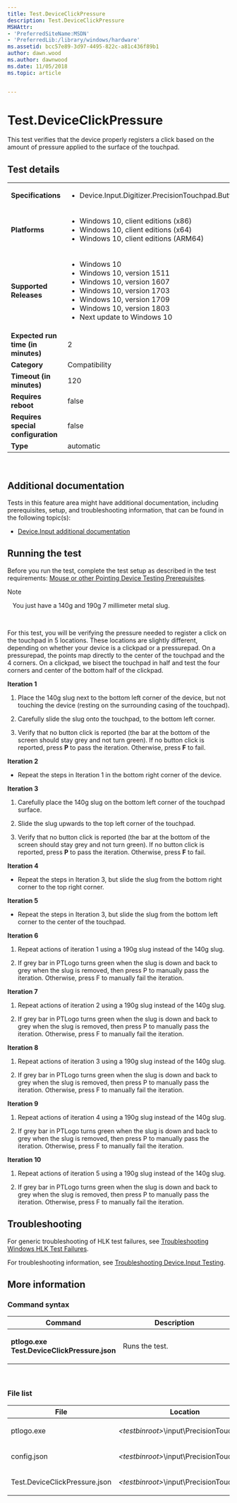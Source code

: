 ```yaml
---
title: Test.DeviceClickPressure
description: Test.DeviceClickPressure
MSHAttr:
- 'PreferredSiteName:MSDN'
- 'PreferredLib:/library/windows/hardware'
ms.assetid: bcc57e89-3d97-4495-822c-a81c436f89b1
author: dawn.wood
ms.author: dawnwood
ms.date: 11/05/2018
ms.topic: article


---
```


# <span id="p_hlk_test.94cdf7ba-da0d-4d5f-9774-50951fe50606"></span>Test.DeviceClickPressure


This test verifies that the device properly registers a click based on the amount of pressure applied to the surface of the touchpad.

## Test details
|||
|---|---|
| **Specifications**  | <ul><li>Device.Input.Digitizer.PrecisionTouchpad.Buttons</li></ul> |  
| **Platforms**   | <ul><li>Windows 10, client editions (x86)</li><li>Windows 10, client editions (x64)</li><li>Windows 10, client editions (ARM64)</li></ul> |
| **Supported Releases** | <ul><li>Windows 10</li><li>Windows 10, version 1511</li><li>Windows 10, version 1607</li><li>Windows 10, version 1703</li><li>Windows 10, version 1709</li><li>Windows 10, version 1803</li><li>Next update to Windows 10</li></ul> |
|**Expected run time (in minutes)**| 2 |
|**Category**| Compatibility |
|**Timeout (in minutes)**| 120 |
|**Requires reboot**| false |
|**Requires special configuration**| false |
|**Type**| automatic |

 

## <span id="Additional_documentation"></span><span id="additional_documentation"></span><span id="ADDITIONAL_DOCUMENTATION"></span>Additional documentation


Tests in this feature area might have additional documentation, including prerequisites, setup, and troubleshooting information, that can be found in the following topic(s):

-   [Device.Input additional documentation](device-input-additional-documentation.md)

## <span id="Running_the_test"></span><span id="running_the_test"></span><span id="RUNNING_THE_TEST"></span>Running the test


Before you run the test, complete the test setup as described in the test requirements: [Mouse or other Pointing Device Testing Prerequisites](mouse-or-other-pointing-device-testing-prerequisites.md).

>[!NOTE]
>  
You just have a 140g and 190g 7 millimeter metal slug.

 

For this test, you will be verifying the pressure needed to register a click on the touchpad in 5 locations. These locations are slightly different, depending on whether your device is a clickpad or a pressurepad. On a pressurepad, the points map directly to the center of the touchpad and the 4 corners. On a clickpad, we bisect the touchpad in half and test the four corners and center of the bottom half of the clickpad.

**Iteration 1**

1.  Place the 140g slug next to the bottom left corner of the device, but not touching the device (resting on the surrounding casing of the touchpad).

2.  Carefully slide the slug onto the touchpad, to the bottom left corner.

3.  Verify that no button click is reported (the bar at the bottom of the screen should stay grey and not turn green). If no button click is reported, press **P** to pass the iteration. Otherwise, press **F** to fail.

**Iteration 2**

-   Repeat the steps in Iteration 1 in the bottom right corner of the device.

**Iteration 3**

1.  Carefully place the 140g slug on the bottom left corner of the touchpad surface.

2.  Slide the slug upwards to the top left corner of the touchpad.

3.  Verify that no button click is reported (the bar at the bottom of the screen should stay grey and not turn green). If no button click is reported, press **P** to pass the iteration. Otherwise, press **F** to fail.

**Iteration 4**

-   Repeat the steps in Iteration 3, but slide the slug from the bottom right corner to the top right corner.

**Iteration 5**

-   Repeat the steps in Iteration 3, but slide the slug from the bottom left corner to the center of the touchpad.

**Iteration 6**

1.  Repeat actions of iteration 1 using a 190g slug instead of the 140g slug.

2.  If grey bar in PTLogo turns green when the slug is down and back to grey when the slug is removed, then press P to manually pass the iteration. Otherwise, press F to manually fail the iteration.

**Iteration 7**

1.  Repeat actions of iteration 2 using a 190g slug instead of the 140g slug.

2.  If grey bar in PTLogo turns green when the slug is down and back to grey when the slug is removed, then press P to manually pass the iteration. Otherwise, press F to manually fail the iteration.

**Iteration 8**

1.  Repeat actions of iteration 3 using a 190g slug instead of the 140g slug.

2.  If grey bar in PTLogo turns green when the slug is down and back to grey when the slug is removed, then press P to manually pass the iteration. Otherwise, press F to manually fail the iteration.

**Iteration 9**

1.  Repeat actions of iteration 4 using a 190g slug instead of the 140g slug.

2.  If grey bar in PTLogo turns green when the slug is down and back to grey when the slug is removed, then press P to manually pass the iteration. Otherwise, press F to manually fail the iteration.

**Iteration 10**

1.  Repeat actions of iteration 5 using a 190g slug instead of the 140g slug.

2.  If grey bar in PTLogo turns green when the slug is down and back to grey when the slug is removed, then press P to manually pass the iteration. Otherwise, press F to manually fail the iteration.

## <span id="Troubleshooting"></span><span id="troubleshooting"></span><span id="TROUBLESHOOTING"></span>Troubleshooting


For generic troubleshooting of HLK test failures, see [Troubleshooting Windows HLK Test Failures](..\user\troubleshooting-windows-hlk-test-failures.md).

For troubleshooting information, see [Troubleshooting Device.Input Testing](troubleshooting-deviceinput-testing.md).

## <span id="More_information"></span><span id="more_information"></span><span id="MORE_INFORMATION"></span>More information


### <span id="Command_syntax"></span><span id="command_syntax"></span><span id="COMMAND_SYNTAX"></span>Command syntax

<table>
<colgroup>
<col width="50%" />
<col width="50%" />
</colgroup>
<thead>
<tr class="header">
<th>Command</th>
<th>Description</th>
</tr>
</thead>
<tbody>
<tr class="odd">
<td><p><strong>ptlogo.exe Test.DeviceClickPressure.json</strong></p></td>
<td><p>Runs the test.</p></td>
</tr>
</tbody>
</table>

 

### <span id="File_list"></span><span id="file_list"></span><span id="FILE_LIST"></span>File list

<table>
<colgroup>
<col width="50%" />
<col width="50%" />
</colgroup>
<thead>
<tr class="header">
<th>File</th>
<th>Location</th>
</tr>
</thead>
<tbody>
<tr class="odd">
<td><p>ptlogo.exe</p></td>
<td><p><em>&lt;testbinroot&gt;</em>\input\PrecisionTouchpad\</p></td>
</tr>
<tr class="even">
<td><p>config.json</p></td>
<td><p><em>&lt;testbinroot&gt;</em>\input\PrecisionTouchpad\</p></td>
</tr>
<tr class="odd">
<td><p>Test.DeviceClickPressure.json</p></td>
<td><p><em>&lt;testbinroot&gt;</em>\input\PrecisionTouchpad\</p></td>
</tr>
</tbody>
</table>

 

 

 






